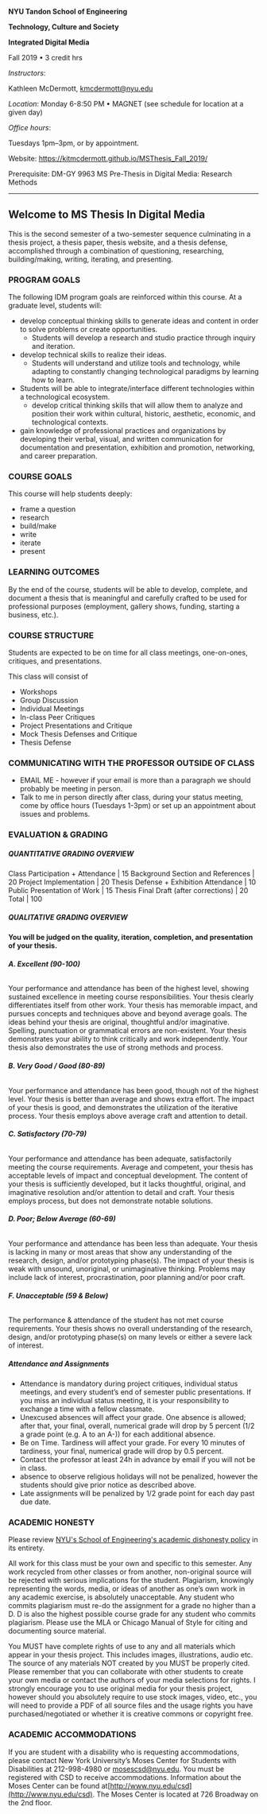 **NYU Tandon School of Engineering**

**Technology, Culture and Society**

**Integrated Digital Media**

Fall 2019 • 3 credit hrs

_Instructors_: 

Kathleen McDermott, kmcdermott@nyu.edu 

_Location_: Monday 6-8:50 PM • MAGNET (see schedule for location at a given day)

_Office hours_: 

Tuesdays 1pm–3pm, or by appointment.

Website: https://kitmcdermott.github.io/MSThesis_Fall_2019/

Prerequisite: DM-GY 9963 MS Pre-Thesis in Digital Media: Research Methods

---

## **Welcome to MS Thesis In Digital Media**

This is the second semester of a two-semester sequence culminating in a thesis project, a thesis paper, thesis website, and a thesis defense, accomplished through a combination of questioning, researching, building/making, writing, iterating, and presenting.

### **PROGRAM GOALS**

The following IDM program goals are reinforced within this course. At a graduate level, students will:

* develop conceptual thinking skills to generate ideas and content in order to solve problems or create opportunities.
  * Students will develop a research and studio practice through inquiry and iteration.
* develop technical skills to realize their ideas.
  * Students will understand and utilize tools and technology, while adapting to constantly changing technological paradigms by learning how to learn.
* Students will be able to integrate/interface different technologies within a technological ecosystem.
  * develop critical thinking skills that will allow them to analyze and position their work within cultural, historic, aesthetic, economic, and technological contexts.
* gain knowledge of professional practices and organizations by developing their verbal, visual, and written communication for documentation and presentation, exhibition and promotion, networking, and career preparation.

### **COURSE GOALS**

This course will help students deeply:

* frame a question
* research
* build/make
* write
* iterate
* present

### **LEARNING OUTCOMES**

By the end of the course, students will be able to develop, complete, and document a thesis that is meaningful and carefully crafted to be used for professional purposes \(employment, gallery shows, funding, starting a business, etc.\).

### **COURSE STRUCTURE**

Students are expected to be on time for all class meetings, one-on-ones, critiques, and presentations. 

This class will consist of

* Workshops
* Group Discussion
* Individual Meetings
* In-class Peer Critiques
* Project Presentations and Critique
* Mock Thesis Defenses and Critique
* Thesis Defense

### **COMMUNICATING WITH THE PROFESSOR OUTSIDE OF CLASS**

* EMAIL ME - however if your email is more than a paragraph we should probably be meeting in person.
* Talk to me in person directly after class, during your status meeting, come by office hours \(Tuesdays 1-3pm\) or set up an appointment about issues and problems.

### **EVALUATION & GRADING**

##### QUANTITATIVE GRADING OVERVIEW

Class Participation + Attendance  |  15
Background Section and References  |  20
Project Implementation  |  20
Thesis Defense + Exhibition Attendance  |  10
Public Presentation of Work  |  15
Thesis Final Draft (after corrections)  |  20
Total  |  100


##### QUALITATIVE GRADING OVERVIEW

**You will be judged on the quality, iteration, completion, and presentation of your thesis.**

###### **A. Excellent \(90-100\)**

Your performance and attendance has been of the highest level, showing sustained excellence in meeting course responsibilities. Your thesis clearly differentiates itself from other work. Your thesis has memorable impact, and pursues concepts and techniques above and beyond average goals. The ideas behind your thesis are original, thoughtful and/or imaginative. Spelling, punctuation or grammatical errors are non-existent. Your thesis demonstrates your ability to think critically and work independently. Your thesis also demonstrates the use of strong methods and process.

###### **B. Very Good / Good \(80-89\)**

Your performance and attendance has been good, though not of the highest level. Your thesis is better than average and shows extra effort. The impact of your thesis is good, and demonstrates the utilization of the iterative process. Your thesis employs above average craft and attention to detail.

###### **C. Satisfactory \(70-79\)**

Your performance and attendance has been adequate, satisfactorily meeting the course requirements. Average and competent, your thesis has acceptable levels of impact and conceptual development. The content of your thesis is sufficiently developed, but it lacks thoughtful, original, and imaginative resolution and/or attention to detail and craft. Your thesis employs process, but does not demonstrate notable solutions.

###### **D. Poor; Below Average \(60-69\)**

Your performance and attendance has been less than adequate. Your thesis is lacking in many or most areas that show any understanding of the research, design, and/or prototyping phase\(s\). The impact of your thesis is weak with unsound, unoriginal, or unimaginative thinking. Problems may include lack of interest, procrastination, poor planning and/or poor craft.

###### **F. Unacceptable \(59 & Below\)**

The performance & attendance of the student has not met course requirements. Your thesis shows no overall understanding of the research, design, and/or prototyping phase\(s\) on many levels or either a severe lack of interest.

##### **Attendance and Assignments**

* Attendance is mandatory during project critiques, individual status meetings, and every student’s end of semester public presentations. If you miss an individual status meeting, it is your responsibility to exchange a time with a fellow classmate.
* Unexcused absences will affect your grade. One absence is allowed; after that, your final, overall, numerical grade will drop by 5 percent \(1/2 a grade point \(e.g. A to an A-\)\) for each additional absence.
* Be on Time. Tardiness will affect your grade. For every 10 minutes of tardiness, your final, numerical grade will drop by 0.5 percent. 
* Contact the professor at least 24h in advance by email if you will not be in class. 
* absence to observe religious holidays will not be penalized, however the students should give prior notice as described above. 
* Late assignments will be penalized by 1/2 grade point for each day past due date. 

### **ACADEMIC HONESTY**

Please review [NYU's School of Engineering's academic dishonesty policy](http://engineering.nyu.edu/academics/code-of-conduct/academic-dishonesty) in its entirety.

All work for this class must be your own and specific to this semester. Any work recycled from other classes or from another, non-original source will be rejected with serious implications for the student. Plagiarism, knowingly representing the words, media, or ideas of another as one’s own work in any academic exercise, is absolutely unacceptable. Any student who commits plagiarism must re-do the assignment for a grade no higher than a D. D is also the highest possible course grade for any student who commits plagiarism. Please use the MLA or Chicago Manual of Style for citing and documenting source material.

You MUST have complete rights of use to any and all materials which appear in your thesis project. This includes images, illustrations, audio etc. The source of any materials NOT created by you MUST be properly cited. Please remember that you can collaborate with other students to create your own media or contact the authors of your media selections for rights. I strongly encourage you to use original media for your thesis project, however should you absolutely require to use stock images, video, etc., you will need to provide a PDF of all source files and the usage rights you have purchased/negotiated or whether it is creative commons or copyright free.

### **ACADEMIC ACCOMMODATIONS**

If you are student with a disability who is requesting accommodations, please contact New York University’s Moses Center for Students with Disabilities at 212-998-4980 or mosescsd@nyu.edu. You must be registered with CSD to receive accommodations. Information about the Moses Center can be found at[http://www.nyu.edu/csd](http://www.nyu.edu/csd). The Moses Center is located at 726 Broadway on the 2nd floor.
